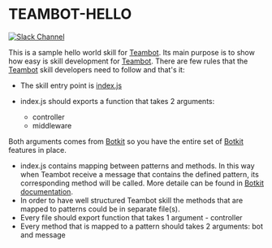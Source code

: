 # TEAMBOT-HELLO

[![Slack Channel](https://img.shields.io/badge/slack-channel-blue.svg)](https://teambotclub.slack.com/messages/public)

This is a sample hello world skill for [Teambot](https://github.com/teambot-club/teambot). Its main purpose is to show how easy is skill development for [Teambot](https://github.com/teambot-club/teambot). There are few rules that the [Teambot](https://github.com/teambot-club/teambot) skill developers need to follow and that's it:

- The skill entry point is [index.js](index.js)
- index.js should exports a function that takes 2 arguments: 
    
    - controller
    - middleware

Both arguments comes from [Botkit](https://github.com/howdyai/botkit/blob/master/readme-slack.md) so you have the entire set of [Botkit](https://github.com/howdyai/botkit/blob/master/readme-slack.md) features in place.

- index.js contains mapping between patterns and methods. In this way when Teambot receive a message that contains the defined pattern, its corresponding method will be called. More detaile can be found in [Botkit documentation](https://github.com/howdyai/botkit#receiving-messages).
- In order to have well structured Teambot skill the methods that are mapped to patterns could be in separate file(s).
- Every file should export function that takes 1 argument - controller
- Every method that is mapped to a pattern should takes 2 arguments: bot and message